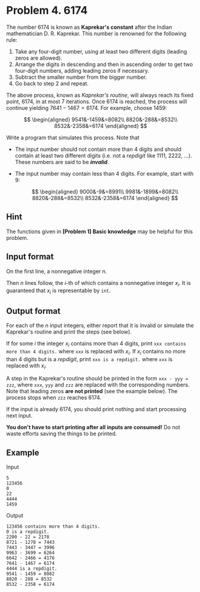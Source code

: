 # Problem 4. 6174

The number $6174$ is known as **Kaprekar's constant** after the Indian mathematician D. R. Kaprekar. This number is renowned for the following rule:

1. Take any four-digit number, using at least two different digits (leading zeros are allowed).
2. Arrange the digits in descending and then in ascending order to get two four-digit numbers, adding leading zeros if necessary.
3. Subtract the smaller number from the bigger number.
4. Go back to step 2 and repeat.

The above process, known as *Kaprekar's routine*, will always reach its fixed point, 6174, in at most 7 iterations. Once 6174 is reached, the process will continue yielding $7641 - 1467 = 6174$. For example, choose $1459$:

$$
\begin{aligned}
  9541&-1459&=8082\\
  8820&-288&=8532\\
  8532&-2358&=6174
\end{aligned}
$$

Write a program that simulates this process. Note that

- The input number should not contain more than 4 digits and should contain at least two different digits (i.e. not a *repdigit* like $1111$, $2222$, ...). These numbers are said to be ***invalid***.
- The input number may contain less than 4 digits. For example, start with $9$:

  $$
  \begin{aligned}
    9000&-9&=8991\\
    9981&-1899&=8082\\
    8820&-288&=8532\\
    8532&-2358&=6174
  \end{aligned}
  $$

## Hint

The functions given in **[Problem 1] Basic knowledge** may be helpful for this problem.

## Input format

On the first line, a nonnegative integer $n$.

Then $n$ lines follow, the $i$-th of which contains a nonnegative integer $x_i$. It is guaranteed that $x_i$ is representable by `int`.

## Output format

For each of the $n$ input integers, either report that it is invalid or simulate the Kaprekar's routine and print the steps (see below).

If for some $i$ the integer $x_i$ contains more than 4 digits, print `xxx contains more than 4 digits.` where `xxx` is replaced with $x_i$. If $x_i$ contains no more than 4 digits but is a *repdigit*, print `xxx is a repdigit.` where `xxx` is replaced with $x_i$.

A step in the Kaprekar's routine should be printed in the form `xxx - yyy = zzz`, where `xxx`, `yyy` and `zzz` are replaced with the corresponding numbers. Note that leading zeros **are not printed** (see the example below). The process stops when `zzz` reaches $6174$.

If the input is already $6174$, you should print nothing and start processing next input.

**You don't have to start printing after all inputs are consumed!** Do not waste efforts saving the things to be printed.

## Example

Input

```
5
123456
0
22
4444
1459
```

Output

```
123456 contains more than 4 digits.
0 is a repdigit.
2200 - 22 = 2178
8721 - 1278 = 7443
7443 - 3447 = 3996
9963 - 3699 = 6264
6642 - 2466 = 4176
7641 - 1467 = 6174
4444 is a repdigit.
9541 - 1459 = 8082
8820 - 288 = 8532
8532 - 2358 = 6174
```
